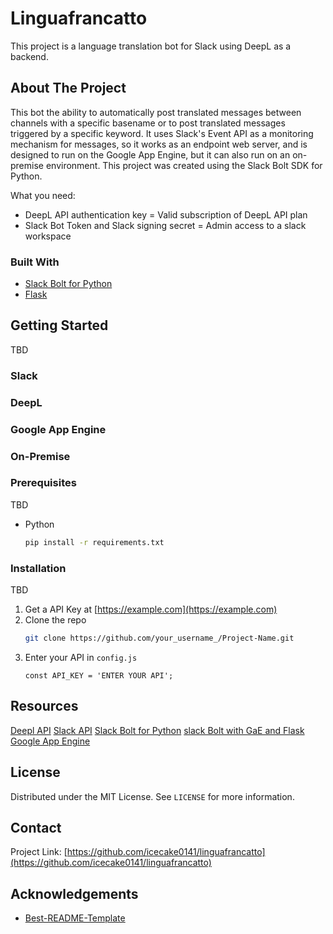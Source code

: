 # Linguafrancatto

This project is a language translation bot for Slack using DeepL as a backend.  


## About The Project

This bot the ability to automatically post translated messages between channels with a specific basename or to post translated messages triggered by a specific keyword.  It uses Slack's Event API as a monitoring mechanism for messages, so it works as an endpoint web server, and is designed to run on the Google App Engine, but it can also run on an on-premise environment.  This project was created using the Slack Bolt SDK for Python.

What you need:
* DeepL API authentication key = Valid subscription of DeepL API plan
* Slack Bot Token and Slack signing secret = Admin access to a slack workspace


### Built With

* [Slack Bolt for Python](https://github.com/slackapi/bolt-python)
* [Flask](https://flask.palletsprojects.com/)


## Getting Started

TBD
### Slack
### DeepL
### Google App Engine
### On-Premise

### Prerequisites

TBD
* Python
  ```sh
  pip install -r requirements.txt
  ```


### Installation

TBD
1. Get a API Key at [https://example.com](https://example.com)
2. Clone the repo
   ```sh
   git clone https://github.com/your_username_/Project-Name.git
   ```
3. Enter your API in `config.js`
   ```JS
   const API_KEY = 'ENTER YOUR API';
   ```


## Resources

[Deepl API](https://www.deepl.com/docs-api/introduction/)
[Slack API](https://api.slack.com/)
[Slack Bolt for Python](https://slack.dev/bolt-python/tutorial/getting-started)
[slack Bolt with GaE and Flask](https://github.com/slackapi/bolt-python/blob/main/examples/google_app_engine/flask/main.py)
[Google App Engine](https://cloud.google.com/appengine/docs/standard/python3/runtime)


## License

Distributed under the MIT License. See `LICENSE` for more information.


## Contact

Project Link: [https://github.com/icecake0141/linguafrancatto](https://github.com/icecake0141/linguafrancatto)


## Acknowledgements
* [Best-README-Template](https://github.com/othneildrew/Best-README-Template/)